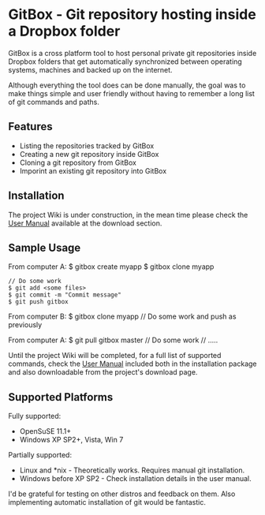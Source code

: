   GitBox - Git repository hosting inside a Dropbox folder
===========================================================

GitBox is a cross platform tool to host personal private git repositories inside
Dropbox folders that get automatically synchronized between operating systems,
machines and backed up on the internet.

Although everything the tool does can be done manually, the goal was to make
things simple and user friendly without having to remember a long list of git
commands and paths.


  Features
------------

 - Listing the repositories tracked by GitBox
 - Creating a new git repository inside GitBox
 - Cloning a git repository from GitBox
 - Imporint an existing git repository into GitBox


  Installation
----------------

The project Wiki is under construction, in the mean time please check the
[User Manual](http://github.com/downloads/karalabe/gitbox/GitBox-0.1.0-UserManual.pdf)
available at the download section.


  Sample Usage
----------------

From computer A:
    $ gitbox create myapp
    $ gitbox clone myapp

    // Do some work
    $ git add <some files>
    $ git commit -m "Commit message"
    $ git push gitbox

From computer B:
    $ gitbox clone myapp
    // Do some work and push as previously

From computer A:
    $ git pull gitbox master
    // Do some work
    // .....

Until the project Wiki will be completed, for a full list of supported commands,
check the [User Manual](http://github.com/downloads/karalabe/gitbox/GitBox-0.1.0-UserManual.pdf)
included both in the installation package and also downloadable from the
project's download page.


  Supported Platforms
-----------------------

Fully supported:

 - OpenSuSE 11.1+
 - Windows XP SP2+, Vista, Win 7
 
Partially supported:

 - Linux and *nix - Theoretically works. Requires manual git installation.
 - Windows before XP SP2 - Check installation details in the user manual.
 
I'd be grateful for testing on other distros and feedback on them. Also
implementing automatic installation of git would be fantastic.
